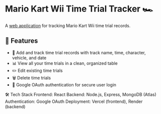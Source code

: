 # Mario Kart Wii Time Trial Tracker 🏎️
A [web application](https://mkwii-time-trialer.vercel.app/) for tracking Mario Kart Wii time trial records. 

## 🚀 Features

- 📝 Add and track time trial records with track name, time, character, vehicle, and date
- 📊 View all your time trials in a clean, organized table
- ✏️ Edit existing time trials
- 🗑️ Delete time trials
- 🔐 Google OAuth authentication for secure user login

🛠️ Tech Stack
Frontend: React
Backend: Node.js, Express, MongoDB (Atlas)
Authentication: Google OAuth
Deployment: Vercel (frontend), Render (backend)

